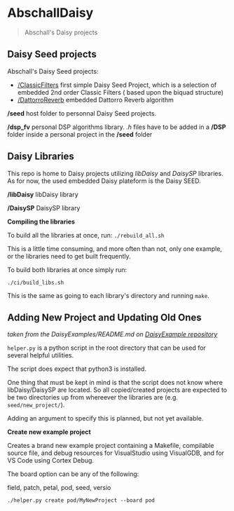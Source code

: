 # AbschallDaisy

> Abschall's Daisy projects
> 
>  


## Daisy Seed projects 
Abschall's Daisy Seed projects: 
- [/ClassicFilters](seed/ClassicFilters) first simple Daisy Seed Project, which is a selection of embedded 2nd order Classic Filters ( based upon the biquad structure)
- [/DattorroReverb](seed/DattorroReverb) embedded Dattorro Reverb algorithm

**/seed** host folder to personnal Daisy Seed projects.  

**/dsp_fv** personal DSP algorithms library. *.h* files have to be added in a **/DSP** folder inside a personal project in the **/seed** folder 

## Daisy Libraries

This repo is home to Daisy projects utilizing *libDaisy* and *DaisySP* libraries. As for now, the used embedded Daisy plateform is the Daisy SEED.

**/libDaisy** libDaisy library

**/DaisySP** DaisySP library

**Compiling the libraries**

To build all the libraries at once, run: `./rebuild_all.sh`

This is a little time  consuming, and more often than not, only one example, or the libraries need to get built frequently.

To build both libraries at once simply run:

`./ci/build_libs.sh`

This is the same as going to each library's directory and running `make`.

## Adding New Project and Updating Old Ones
*taken from the DaisyExamples/README.md on [DaisyExample repository](https://github.com/electro-smith/DaisyExamples/tree/master)*

`helper.py` is a python script in the root directory that can be used for several helpful utilities.

The script does expect that python3 is installed.

One thing that must be kept in mind is that the script does not know where libDaisy/DaisySP
are located. So all copied/created projects are expected to be two directories up from whereever the libraries are  (e.g. `seed/new_project/`).

Adding an argument to specify this is planned, but not yet available.

**Create new example project**

Creates a brand new example project containing a Makefile, compilable source file,
and debug resources for VisualStudio using VisualGDB, and for VS Code using Cortex Debug.

The board option can be any of the following:

field, patch, petal, pod, seed, versio

`./helper.py create pod/MyNewProject --board pod`
